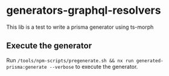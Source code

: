 # generators-graphql-resolvers

This lib is a test to write a prisma generator using ts-morph

## Execute the generator

Run `/tools/npm-scripts/pregenerate.sh && nx run generated-prisma:generate --verbose` to execute the generator.
